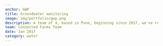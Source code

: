 ```yaml
---
anchor: GWP
title: Groundwater monitoring
image: img/portfolio/gwp.png
description: A team of 4, based in Pune, beginning since 2017, we've researched, tested, developed and completed technical pilots on a low cost groundwater level sensor. You can read more at our company <a href="https://www.connectedfarms.in/" target="_blank">website</a> for more details.
team: Connected Farms Team
date: Jan 2017
category: water
---
```

